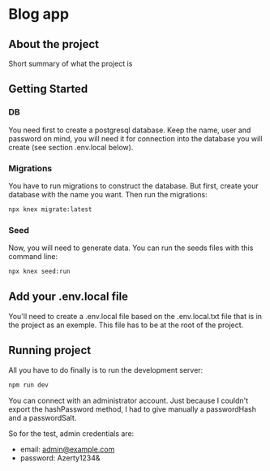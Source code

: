 # Blog app

## About the project

Short summary of what the project is

## Getting Started

### DB

You need first to create a postgresql database. Keep the name, user and password on mind, you will need it for connection into the database you will create (see section .env.local below).

### Migrations

You have to run migrations to construct the database. But first, create your database with the name you want. Then run the migrations:

```bash
npx knex migrate:latest
```

### Seed

Now, you will need to generate data. You can run the seeds files with this command line:

```bash
npx knex seed:run
```

## Add your .env.local file

You'll need to create a .env.local file based on the .env.local.txt file that is in the project as an exemple. This file has to be at the root of the project.

## Running project

All you have to do finally is to run the development server:

```bash
npm run dev
```

You can connect with an administrator account. Just because I couldn't export the hashPassword method, I had to give manually a passwordHash and a passwordSalt.

So for the test, admin credentials are:

- email: admin@example.com
- password: Azerty1234&
